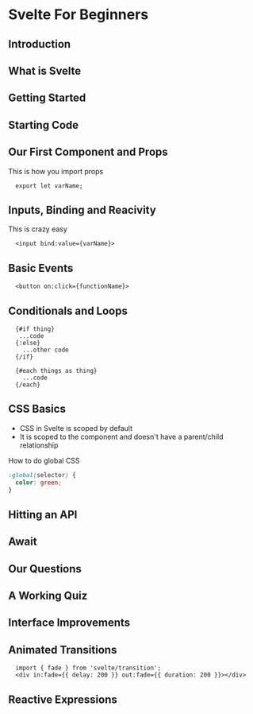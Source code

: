 # Svelte For Beginners

## Introduction

## What is Svelte

## Getting Started

## Starting Code

## Our First Component and Props

This is how you import props

```svelte
  export let varName;
```

## Inputs, Binding and Reacivity

This is crazy easy

```svelte
  <input bind:value={varName}>
```

## Basic Events

```svelte
  <button on:click={functionName}>
```

## Conditionals and Loops

```svelte
  {#if thing}
   ...code
  {:else}
    ...other code
  {/if}

  {#each things as thing}
    ...code
  {/each}
```

## CSS Basics

- CSS in Svelte is scoped by default
- It is scoped to the component and doesn't have a parent/child relationship

How to do global CSS

```css
:global(selector) {
  color: green;
}
```

## Hitting an API

## Await

## Our Questions

## A Working Quiz

## Interface Improvements

## Animated Transitions

```svelte
  import { fade } from 'svelte/transition';
  <div in:fade={{ delay: 200 }} out:fade={{ duration: 200 }}></div>
```

## Reactive Expressions
